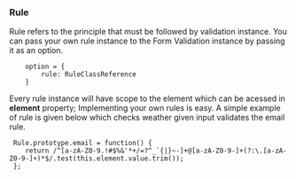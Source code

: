 ### Rule

Rule refers to the principle that must be followed by validation instance. You can pass your own rule instance to the Form Validation instance by passing it as an option.

```
	option = {
		rule: RuleClassReference
	}
```


Every rule instance will have scope to the element which can be acessed in **element** property;
Implementing your own rules is easy. A simple example of rule is given below which checks weather given input validates the email rule. 

```
 Rule.prototype.email = function() {
 	return /^[a-zA-Z0-9.!#$%&'*+/=?^_`{|}~-]+@[a-zA-Z0-9-]+(?:\.[a-zA-Z0-9-]+)*$/.test(this.element.value.trim());
 };

```
